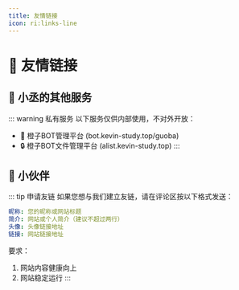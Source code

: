 ```yaml
---
title: 友情链接
icon: ri:links-line
---
```


# 🤝 友情链接

## 🌟 小丞的其他服务

<VPCard
  title="光遇身高查询"
  desc="免费查询国际服和测试服身高"
  logo="/logo.ico"
  link="http://sky.kevcore.cn"
  background="/img/sky-height.jpg"
/>
<VPCard
  title="🍊橙子BOT文件管理平台"
  desc="快速管理橙子BOT文件"
  logo="/logo.ico"
  link="http://alist.kevcore.cn"
  background="/img/sky-height.jpg"
/>

::: warning 私有服务
以下服务仅供内部使用，不对外开放：
- 🤖 橙子BOT管理平台 (bot.kevin-study.top/guoba)
- 🔒 橙子BOT文件管理平台 (alist.kevin-study.top)
:::

## 🌈 小伙伴

<VPCard
  title="腾讯机器人管理平台"
  desc="QQ机器人官方管理平台"
  logo="https://qq-mini-app-1251316161.cos.ap-guangzhou.myqcloud.com/images/Production/qq-platform-illustration.png"
  link="https://q.qq.com"
/>

<VPCard
  title="TRSS 脚本文档"
  desc="强大的 QQ 机器人部署脚本"
  logo="https://trss.me/苏半夏Q.png"
  link="https://trss.me"
/>

<VPCard
  title="椰奶插件文档"
  desc="Yunzai-Bot 的强大扩展插件"
  logo="https://github.com/yeyang52/yenai-plugin/raw/v2/resources/img/logo.gif"
  link="https://yenai-plugin-eta.vercel.app"
/>

::: tip 申请友链
如果您想与我们建立友链，请在评论区按以下格式发送：

```yaml
昵称: 您的昵称或网站标题
简介: 网站或个人简介（建议不超过两行）
头像: 头像链接地址
链接: 网站链接地址
```

要求：
1. 网站内容健康向上
2. 网站稳定运行
::: 